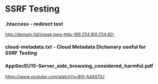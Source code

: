 # SSRF Testing

### .htaccess - redirect test
http://domain.tld/image.jpeg-http-169.254.169.254:80-



### cloud-metadata.txt - Cloud Metadata Dictionary useful for SSRF Testing



### AppSecEU15-Server_side_browsing_considered_harmful.pdf
https://www.youtube.com/watch?v=8t5-A4ASTIU





